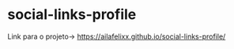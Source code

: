 # social-links-profile
 
Link para o projeto-> <a href="https://ailafelixx.github.io/social-links-profile/">https://ailafelixx.github.io/social-links-profile/</a>

